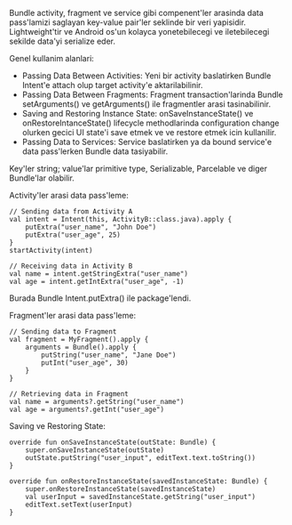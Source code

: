 Bundle activity, fragment ve service gibi compenent'ler arasinda data pass'lamizi saglayan key-value pair'ler seklinde bir veri yapisidir.
Lightweight'tir ve Android os'un kolayca yonetebilecegi ve iletebilecegi sekilde data'yi serialize eder.

Genel kullanim alanlari:
- Passing Data Between Activities: Yeni bir activity baslatirken Bundle Intent'e attach olup target activity'e aktarilabilinir.
- Passing Data Between Fragments: Fragment transaction'larinda Bundle setArguments() ve getArguments() ile fragmentler arasi tasinabilinir.
- Saving and Restoring Instance State: onSaveInstanceState() ve onRestoreIntanceState() lifecycle methodlarinda configuration change olurken gecici UI state'i save etmek ve ve restore etmek icin kullanilir.
- Passing Data to Services: Service baslatirken ya da bound service'e data pass'lerken Bundle data tasiyabilir.

Key'ler string; value'lar primitive type, Serializable, Parcelable ve diger Bundle'lar olabilir.

Activity'ler arasi data pass'leme:
```
// Sending data from Activity A
val intent = Intent(this, ActivityB::class.java).apply {
	putExtra("user_name", "John Doe")
	putExtra("user_age", 25)
}
startActivity(intent)

// Receiving data in Activity B
val name = intent.getStringExtra("user_name")
val age = intent.getIntExtra("user_age", -1)
```
Burada Bundle Intent.putExtra() ile package'lendi.

Fragment'ler arasi data pass'leme:
```
// Sending data to Fragment
val fragment = MyFragment().apply {
	arguments = Bundle().apply {
		putString("user_name", "Jane Doe")
		putInt("user_age", 30)
	}
}

// Retrieving data in Fragment
val name = arguments?.getString("user_name")
val age = arguments?.getInt("user_age")
```

Saving ve Restoring State:
```
override fun onSaveInstanceState(outState: Bundle) {
	super.onSaveInstanceState(outState)
	outState.putString("user_input", editText.text.toString())
}

override fun onRestoreInstanceState(savedInstanceState: Bundle) {
	super.onRestoreInstanceState(savedInstanceState)
	val userInput = savedInstanceState.getString("user_input")
	editText.setText(userInput)
}
```